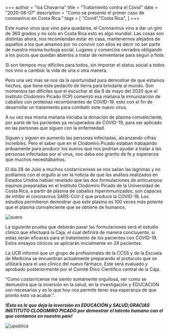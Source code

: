 +++
author = "Isa Chavarria"
title = "Tratamiento contra el Covid"
date = "2020-08-07"
description = "Como se presento el primer caso de coronavirus en Costa Rica."
tags = [
    "Covid","Costa Rica",
]
+++

Este nuevo virus que vino para quedarse, el Coronavirus vino a dar un giro de 360 grados y no solo en Costa Rica esto es algo mundial. Las cosas son distintas ahora, nos recomiendan estar en casa, mantenernos alejados de aquellos a los que amamos por no convivir con ellos es decir no ser parte de nuestra misma burbuja social. Lugares y comercios cerrados obligando a los pocos que quedan abiertos a tratar de reinventarse para seguir a flote. 

Si son tiempos muy difíciles para todos, sin importar el status social a todos nos vino a cambiar la vida de una o otra manera. 

Pero una vez mas se nos da la oportunidad para demostrar de que estamos hechos, que tiene este pedacito de tierra para brindarle al mundo. Son momentos tan difíciles que el escuchar el día 8 de mayo del 2020 que el Instituto Clodomiro Picado (ICP) comenzó esa mañana la inmunización de caballos con proteínas recombinantes de COVID-19, esto con el fin de desarrollar un tratamiento para combatir este nuevo virus. 

A su vez esa misma mañana iniciaba la donación de plasma convaleciente, por parte de los pacientes ya recuperados de COVID-19, para ser aplicado en las personas que siguen con la enfermedad. 

Siguen y siguen en aumento las personas infectadas, alcanzando cifras increíbles. Pero el saber que en el Clodomiro Picado estaban trabajando arduamente para producir los sueros que nos podrían ayudar a tratar a las personas infectadas por el virus, nos daba ese granito de fe y esperanza que muchos necesitábamos. 

El día 28 de Julio a muchos costarricenses se nos salían las lagrimas y no podíamos con el orgullo al ver la noticia de que los análisis realizados en Estados Unidos habían revelado que las dos formulaciones de anticuerpos equinos preparadas en el Instituto Clodomiro Picado de la Universidad de Costa Rica, a partir de plasma de caballos hiperinmunizados, son capaces de inhibir el coronavirus SARS-CoV-2 que produce la COVID-19. Los estudios permitieron demostrar que este plasma es 100 veces más potente que el plasma convaleciente que se obtiene de humanos. 

 ![suero](/img/suero.jpg)

La siguiente prueba que deberán pasar las formulaciones será el estudio clínico que efectuará la Caja, el cual definirá de manera concluyente, si estas serán eficaces para el tratamiento de los pacientes con COVID-19. Estos ensayos clínicos se aplicarán inicialmente en 24 pacientes. 

La UCR informó que un grupo de profesionales de la CCSS y de la Escuela de Medicina se encuentran actualmente preparando el protocolo que se utilizará para el uso clínico del nuevo fármaco. Este será evaluado y aprobado posteriormente por el Comité Ético Científico central de la Caja.

“Como costarricense me siento sumamente orgullosa, ver como se demuestra que la inversión en la salud, en la investigación y EDUCACION son necesarias y es lo que hoy nos permite tener esa esperanza de que pronto esto va acabar.”.

***!Esto es lo que deja la inversión en EDUCACIÓN y SALUD;GRACIAS INSTITUTO CLODOMIRO PICADO por demostrar el talento humano con el que contamos en nuestro país!***


 ![upublica](/img/upublica.jpg)


